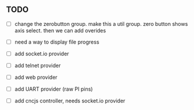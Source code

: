 

## TODO
- [ ] change the zerobutton group. make this a util group. zero button shows axis select. then we can add overides
- [ ] need a way to display file progress

- [ ] add socket.io provider 
- [ ] add telnet provider
- [ ] add web provider
- [ ] add UART provider (raw PI pins)
- [ ] add cncjs controller, needs socket.io provider




